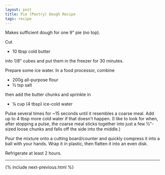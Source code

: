 ```yaml
---
layout: post
title: Pie (Pastry) Dough Recipe
tags: recipe
---
```


Makes sufficient dough for one 9" pie (no top).

Cut

- 10 tbsp cold butter

into 1/8" cubes and put them in the freezer for 30 minutes.

Prepare some ice water. In a food processor, combine

- 200g all-purpose flour
- ½ tsp salt

then add the butter chunks and sprinkle in

- ¼ cup (4 tbsp) ice-cold water

Pulse several times for ~15 seconds until it resembles a coarse meal. Add up to 4 tbsp more cold water if that doesn't happen. (I like to look for when, after stopping a pulse, the coarse meal sticks together into just a few ½"-sized loose chunks and falls off the side into the middle.)

Pour the mixture onto a cutting board/counter and quickly compress it into a ball with your hands. Wrap it in plastic, then flatten it into an even disk.

Refrigerate at least 2 hours.

-------------------------------------------------------------------------------

{% include next-previous.html %}
